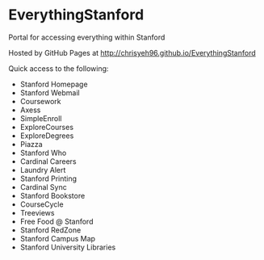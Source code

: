 EverythingStanford
===================

Portal for accessing everything within Stanford

Hosted by GitHub Pages at http://chrisyeh96.github.io/EverythingStanford

Quick access to the following:
* Stanford Homepage
* Stanford Webmail
* Coursework
* Axess
* SimpleEnroll
* ExploreCourses
* ExploreDegrees
* Piazza
* Stanford Who
* Cardinal Careers
* Laundry Alert
* Stanford Printing
* Cardinal Sync
* Stanford Bookstore
* CourseCycle
* Treeviews
* Free Food @ Stanford
* Stanford RedZone
* Stanford Campus Map
* Stanford University Libraries